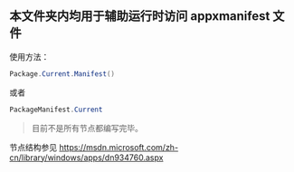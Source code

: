 ## 本文件夹内均用于辅助运行时访问 appxmanifest 文件
使用方法：
```C#
Package.Current.Manifest()
```
或者
```C#
PackageManifest.Current
```
> 目前不是所有节点都编写完毕。


节点结构参见 https://msdn.microsoft.com/zh-cn/library/windows/apps/dn934760.aspx